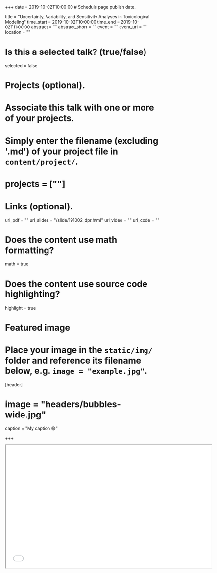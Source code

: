 +++
date = 2019-10-02T10:00:00  # Schedule page publish date.
  
title = "Uncertainty, Variability, and Sensitivity Analyses in Toxicological Modeling"
time_start = 2019-10-02T10:00:00
time_end = 2019-10-02T11:00:00
abstract = ""
abstract_short = ""
event = ""
event_url = ""
location = ""

# Is this a selected talk? (true/false)
selected = false
  
# Projects (optional).
#   Associate this talk with one or more of your projects.
#   Simply enter the filename (excluding '.md') of your project file in `content/project/`.
# projects = [""]
  
# Links (optional).
url_pdf = ""
url_slides = "/slide/191002_dpr.html"
url_video = ""
url_code = ""
  
# Does the content use math formatting?
math = true
  
# Does the content use source code highlighting?
highlight = true
  
# Featured image
# Place your image in the `static/img/` folder and reference its filename below, e.g. `image = "example.jpg"`.
[header]
# image = "headers/bubbles-wide.jpg"
caption = "My caption :smile:"
  
+++
    
<iframe src="/slide/191002_dpr.html#1" width="672" height="400px"></iframe>

